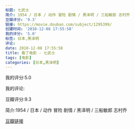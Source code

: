```yaml
---
标题: 七武士
简介: 1954 / 日本 / 动作 冒险 剧情 / 黑泽明 / 三船敏郎 志村乔
豆瓣评分: '9.3'
链接: https://movie.douban.com/subject/1295399/
创建时间: '2010-12-08 17:55:58'
我的评分: '5.0'
标签: 日本,黑泽明
评论:
date: 2010-12-08 17:55:58
title: 看了电影 - 七武士
tags: [电影]
categories: [日本,黑泽明]
---
```


我的评分:5.0

我的评论:

豆瓣评分:9.3

简介:1954 / 日本 / 动作 冒险 剧情 / 黑泽明 / 三船敏郎 志村乔

[豆瓣链接](https://movie.douban.com/subject/1295399/)

